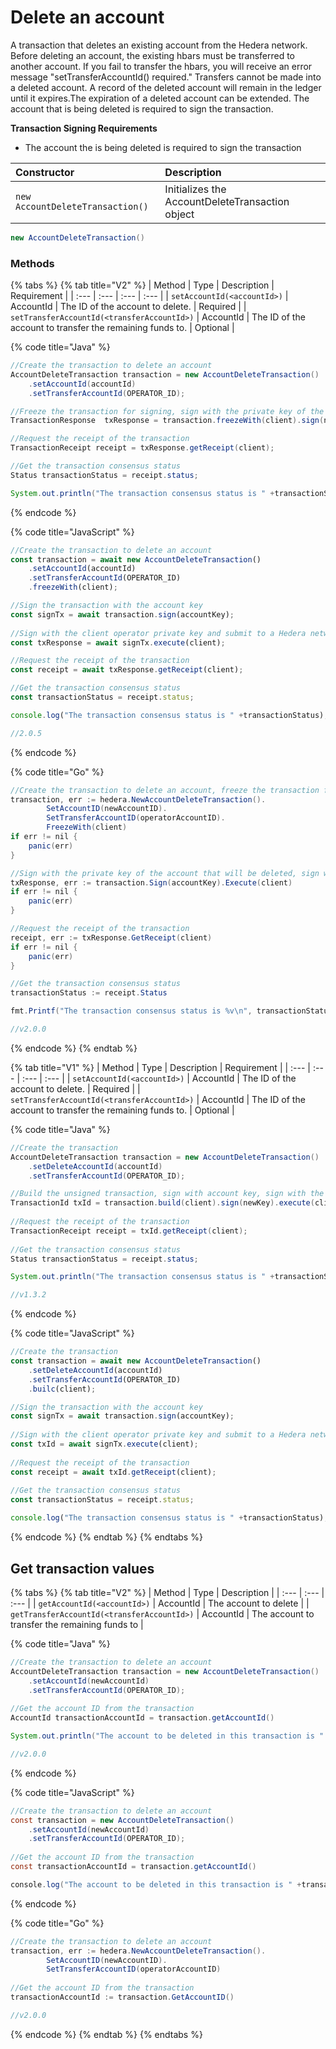 # Delete an account

A transaction that deletes an existing account from the Hedera network. Before deleting an account, the existing hbars must be transferred to another account. If you fail to transfer the hbars, you will receive an error message "setTransferAccountId\(\) required." Transfers cannot be made into a deleted account. A record of the deleted account will remain in the ledger until it expires.The expiration of a deleted account can be extended. The account that is being deleted is required to sign the transaction.

**Transaction Signing Requirements**

* The account the is being deleted is required to sign the transaction

| Constructor | Description |
| :--- | :--- |
| `new AccountDeleteTransaction()` | Initializes the AccountDeleteTransaction object |

```java
new AccountDeleteTransaction()
```

### Methods

{% tabs %}
{% tab title="V2" %}
| Method | Type | Description | Requirement |
| :--- | :--- | :--- | :--- |
| `setAccountId(<accountId>)` | AccountId | The ID of the account to delete. | Required |
| `setTransferAccountId(<transferAccountId>)` | AccountId | The ID of the account to transfer the remaining funds to. | Optional |

{% code title="Java" %}
```java
//Create the transaction to delete an account
AccountDeleteTransaction transaction = new AccountDeleteTransaction()
    .setAccountId(accountId)
    .setTransferAccountId(OPERATOR_ID);

//Freeze the transaction for signing, sign with the private key of the account that will be deleted, sign with the operator key and submit to a Hedera network
TransactionResponse  txResponse = transaction.freezeWith(client).sign(newKey).execute(client);

//Request the receipt of the transaction
TransactionReceipt receipt = txResponse.getReceipt(client);

//Get the transaction consensus status
Status transactionStatus = receipt.status;

System.out.println("The transaction consensus status is " +transactionStatus);
```
{% endcode %}

{% code title="JavaScript" %}
```javascript
//Create the transaction to delete an account
const transaction = await new AccountDeleteTransaction()
    .setAccountId(accountId)
    .setTransferAccountId(OPERATOR_ID)
    .freezeWith(client);

//Sign the transaction with the account key
const signTx = await transaction.sign(accountKey);
    
//Sign with the client operator private key and submit to a Hedera network
const txResponse = await signTx.execute(client);

//Request the receipt of the transaction
const receipt = await txResponse.getReceipt(client);

//Get the transaction consensus status
const transactionStatus = receipt.status;

console.log("The transaction consensus status is " +transactionStatus);

//2.0.5
```
{% endcode %}

{% code title="Go" %}
```java
//Create the transaction to delete an account, freeze the transaction for signing
transaction, err := hedera.NewAccountDeleteTransaction().
		SetAccountID(newAccountID).
		SetTransferAccountID(operatorAccountID).
		FreezeWith(client)
if err != nil {
    panic(err)
}

//Sign with the private key of the account that will be deleted, sign with the operator key and submit to a Hedera network
txResponse, err := transaction.Sign(accountKey).Execute(client)
if err != nil {
    panic(err)
}

//Request the receipt of the transaction
receipt, err := txResponse.GetReceipt(client)
if err != nil {
    panic(err)
}

//Get the transaction consensus status
transactionStatus := receipt.Status

fmt.Printf("The transaction consensus status is %v\n", transactionStatus)

//v2.0.0
```
{% endcode %}
{% endtab %}

{% tab title="V1" %}
| Method | Type | Description | Requirement |
| :--- | :--- | :--- | :--- |
| `setAccountId(<accountId>)` | AccountId | The ID of the account to delete. | Required |
| `setTransferAccountId(<transferAccountId>)` | AccountId | The ID of the account to transfer the remaining funds to. | Optional |

{% code title="Java" %}
```java
//Create the transaction
AccountDeleteTransaction transaction = new AccountDeleteTransaction()
    .setDeleteAccountId(accountId)
    .setTransferAccountId(OPERATOR_ID);

//Build the unsigned transaction, sign with account key, sign with the client operator account private key and submit to a Hedera network
TransactionId txId = transaction.build(client).sign(newKey).execute(client);
        
//Request the receipt of the transaction
TransactionReceipt receipt = txId.getReceipt(client);
        
//Get the transaction consensus status
Status transactionStatus = receipt.status;

System.out.println("The transaction consensus status is " +transactionStatus);

//v1.3.2
```
{% endcode %}

{% code title="JavaScript" %}
```javascript
//Create the transaction
const transaction = await new AccountDeleteTransaction()
    .setDeleteAccountId(accountId)
    .setTransferAccountId(OPERATOR_ID)
    .builc(client);

//Sign the transaction with the account key
const signTx = await transaction.sign(accountKey);
    
//Sign with the client operator private key and submit to a Hedera network
const txId = await signTx.execute(client);
       
//Request the receipt of the transaction
const receipt = await txId.getReceipt(client);
        
//Get the transaction consensus status
const transactionStatus = receipt.status;

console.log("The transaction consensus status is " +transactionStatus);
```
{% endcode %}
{% endtab %}
{% endtabs %}

## Get transaction values

{% tabs %}
{% tab title="V2" %}
| Method | Type | Description |
| :--- | :--- | :--- |
| `getAccountId(<accountId>)` | AccountId | The account to delete |
| `getTransferAccountId(<transferAccountId>)` | AccountId | The account to transfer the remaining funds to |

{% code title="Java" %}
```java
//Create the transaction to delete an account
AccountDeleteTransaction transaction = new AccountDeleteTransaction()
    .setAccountId(newAccountId)
    .setTransferAccountId(OPERATOR_ID);
        
//Get the account ID from the transaction
AccountId transactionAccountId = transaction.getAccountId()

System.out.println("The account to be deleted in this transaction is " +transactionAccountId)

//v2.0.0
```
{% endcode %}

{% code title="JavaScript" %}
```java
//Create the transaction to delete an account
const transaction = new AccountDeleteTransaction()
    .setAccountId(newAccountId)
    .setTransferAccountId(OPERATOR_ID);
        
//Get the account ID from the transaction
const transactionAccountId = transaction.getAccountId()

console.log("The account to be deleted in this transaction is " +transactionAccountId)
```
{% endcode %}

{% code title="Go" %}
```java
//Create the transaction to delete an account
transaction, err := hedera.NewAccountDeleteTransaction().
		SetAccountID(newAccountID).
		SetTransferAccountID(operatorAccountID)
		
//Get the account ID from the transaction
transactionAccountId := transaction.GetAccountID()

//v2.0.0
```
{% endcode %}
{% endtab %}
{% endtabs %}

## 

